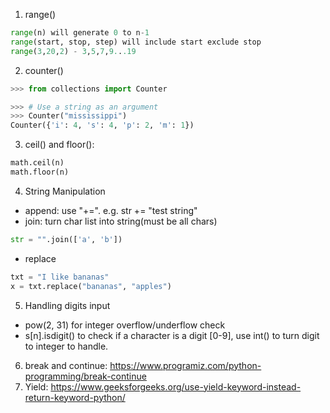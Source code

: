 1. range()
```python
range(n) will generate 0 to n-1
range(start, stop, step) will include start exclude stop
range(3,20,2) - 3,5,7,9...19
```
2. counter()
```python
>>> from collections import Counter

>>> # Use a string as an argument
>>> Counter("mississippi")
Counter({'i': 4, 's': 4, 'p': 2, 'm': 1})
```
3. ceil() and floor(): 
```python
math.ceil(n)
math.floor(n)
```
4. String Manipulation
- append: use "+=". e.g. str += "test string"
- join: turn char list into string(must be all chars)
```python
str = "".join(['a', 'b'])
```
- replace
```python
txt = "I like bananas"
x = txt.replace("bananas", "apples")
```
5. Handling digits input
- pow(2, 31) for integer overflow/underflow check
- s[n].isdigit() to check if a character is a digit [0-9], use int() to turn digit to integer to handle.
6. break and continue: https://www.programiz.com/python-programming/break-continue
7. Yield: https://www.geeksforgeeks.org/use-yield-keyword-instead-return-keyword-python/